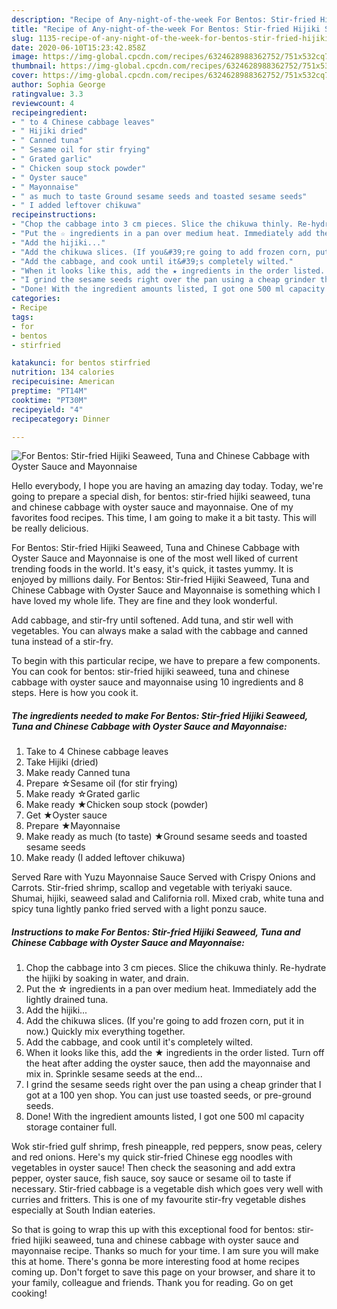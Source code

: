 ```yaml
---
description: "Recipe of Any-night-of-the-week For Bentos: Stir-fried Hijiki Seaweed, Tuna and Chinese Cabbage with Oyster Sauce and Mayonnaise"
title: "Recipe of Any-night-of-the-week For Bentos: Stir-fried Hijiki Seaweed, Tuna and Chinese Cabbage with Oyster Sauce and Mayonnaise"
slug: 1135-recipe-of-any-night-of-the-week-for-bentos-stir-fried-hijiki-seaweed-tuna-and-chinese-cabbage-with-oyster-sauce-and-mayonnaise
date: 2020-06-10T15:23:42.858Z
image: https://img-global.cpcdn.com/recipes/6324628988362752/751x532cq70/for-bentos-stir-fried-hijiki-seaweed-tuna-and-chinese-cabbage-with-oyster-sauce-and-mayonnaise-recipe-main-photo.jpg
thumbnail: https://img-global.cpcdn.com/recipes/6324628988362752/751x532cq70/for-bentos-stir-fried-hijiki-seaweed-tuna-and-chinese-cabbage-with-oyster-sauce-and-mayonnaise-recipe-main-photo.jpg
cover: https://img-global.cpcdn.com/recipes/6324628988362752/751x532cq70/for-bentos-stir-fried-hijiki-seaweed-tuna-and-chinese-cabbage-with-oyster-sauce-and-mayonnaise-recipe-main-photo.jpg
author: Sophia George
ratingvalue: 3.3
reviewcount: 4
recipeingredient:
- " to 4 Chinese cabbage leaves"
- " Hijiki dried"
- " Canned tuna"
- " Sesame oil for stir frying"
- " Grated garlic"
- " Chicken soup stock powder"
- " Oyster sauce"
- " Mayonnaise"
- " as much to taste Ground sesame seeds and toasted sesame seeds"
- " I added leftover chikuwa"
recipeinstructions:
- "Chop the cabbage into 3 cm pieces. Slice the chikuwa thinly. Re-hydrate the hijiki by soaking in water, and drain."
- "Put the ☆ ingredients in a pan over medium heat. Immediately add the lightly drained tuna."
- "Add the hijiki..."
- "Add the chikuwa slices. (If you&#39;re going to add frozen corn, put it in now.) Quickly mix everything together."
- "Add the cabbage, and cook until it&#39;s completely wilted."
- "When it looks like this, add the ★ ingredients in the order listed. Turn off the heat after adding the oyster sauce, then add the mayonnaise and mix in. Sprinkle sesame seeds at the end..."
- "I grind the sesame seeds right over the pan using a cheap grinder that I got at a 100 yen shop. You can just use toasted seeds, or pre-ground seeds."
- "Done! With the ingredient amounts listed, I got one 500 ml capacity storage container full."
categories:
- Recipe
tags:
- for
- bentos
- stirfried

katakunci: for bentos stirfried 
nutrition: 134 calories
recipecuisine: American
preptime: "PT14M"
cooktime: "PT30M"
recipeyield: "4"
recipecategory: Dinner

---
```



![For Bentos: Stir-fried Hijiki Seaweed, Tuna and Chinese Cabbage with Oyster Sauce and Mayonnaise](https://img-global.cpcdn.com/recipes/6324628988362752/751x532cq70/for-bentos-stir-fried-hijiki-seaweed-tuna-and-chinese-cabbage-with-oyster-sauce-and-mayonnaise-recipe-main-photo.jpg)

Hello everybody, I hope you are having an amazing day today. Today, we're going to prepare a special dish, for bentos: stir-fried hijiki seaweed, tuna and chinese cabbage with oyster sauce and mayonnaise. One of my favorites food recipes. This time, I am going to make it a bit tasty. This will be really delicious.

For Bentos: Stir-fried Hijiki Seaweed, Tuna and Chinese Cabbage with Oyster Sauce and Mayonnaise is one of the most well liked of current trending foods in the world. It's easy, it's quick, it tastes yummy. It is enjoyed by millions daily. For Bentos: Stir-fried Hijiki Seaweed, Tuna and Chinese Cabbage with Oyster Sauce and Mayonnaise is something which I have loved my whole life. They are fine and they look wonderful.

Add cabbage, and stir-fry until softened. Add tuna, and stir well with vegetables. You can always make a salad with the cabbage and canned tuna instead of a stir-fry.


To begin with this particular recipe, we have to prepare a few components. You can cook for bentos: stir-fried hijiki seaweed, tuna and chinese cabbage with oyster sauce and mayonnaise using 10 ingredients and 8 steps. Here is how you cook it.

<!--inarticleads1-->

##### The ingredients needed to make For Bentos: Stir-fried Hijiki Seaweed, Tuna and Chinese Cabbage with Oyster Sauce and Mayonnaise:

1. Take  to 4 Chinese cabbage leaves
1. Take  Hijiki (dried)
1. Make ready  Canned tuna
1. Prepare  ☆Sesame oil (for stir frying)
1. Make ready  ☆Grated garlic
1. Make ready  ★Chicken soup stock (powder)
1. Get  ★Oyster sauce
1. Prepare  ★Mayonnaise
1. Make ready  as much (to taste) ★Ground sesame seeds and toasted sesame seeds
1. Make ready  (I added leftover chikuwa)


Served Rare with Yuzu Mayonnaise Sauce Served with Crispy Onions and Carrots. Stir-fried shrimp, scallop and vegetable with teriyaki sauce. Shumai, hijiki, seaweed salad and California roll. Mixed crab, white tuna and spicy tuna lightly panko fried served with a light ponzu sauce. 

<!--inarticleads2-->

##### Instructions to make For Bentos: Stir-fried Hijiki Seaweed, Tuna and Chinese Cabbage with Oyster Sauce and Mayonnaise:

1. Chop the cabbage into 3 cm pieces. Slice the chikuwa thinly. Re-hydrate the hijiki by soaking in water, and drain.
1. Put the ☆ ingredients in a pan over medium heat. Immediately add the lightly drained tuna.
1. Add the hijiki...
1. Add the chikuwa slices. (If you&#39;re going to add frozen corn, put it in now.) Quickly mix everything together.
1. Add the cabbage, and cook until it&#39;s completely wilted.
1. When it looks like this, add the ★ ingredients in the order listed. Turn off the heat after adding the oyster sauce, then add the mayonnaise and mix in. Sprinkle sesame seeds at the end...
1. I grind the sesame seeds right over the pan using a cheap grinder that I got at a 100 yen shop. You can just use toasted seeds, or pre-ground seeds.
1. Done! With the ingredient amounts listed, I got one 500 ml capacity storage container full.


Wok stir-fried gulf shrimp, fresh pineapple, red peppers, snow peas, celery and red onions. Here&#39;s my quick stir-fried Chinese egg noodles with vegetables in oyster sauce! Then check the seasoning and add extra pepper, oyster sauce, fish sauce, soy sauce or sesame oil to taste if necessary. Stir-fried cabbage is a vegetable dish which goes very well with curries and fritters. This is one of my favourite stir-fry vegetable dishes especially at South Indian eateries. 

So that is going to wrap this up with this exceptional food for bentos: stir-fried hijiki seaweed, tuna and chinese cabbage with oyster sauce and mayonnaise recipe. Thanks so much for your time. I am sure you will make this at home. There's gonna be more interesting food at home recipes coming up. Don't forget to save this page on your browser, and share it to your family, colleague and friends. Thank you for reading. Go on get cooking!

